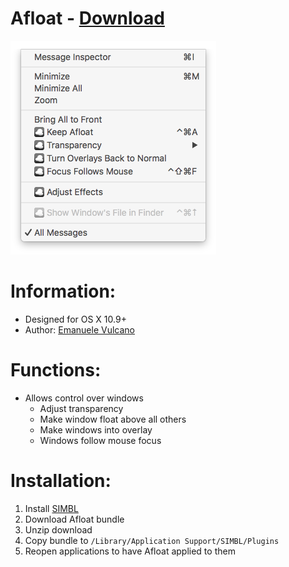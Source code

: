 # Afloat - [Download](https://github.com/w0lfschild/SIMBLPlugins/raw/master/Afloat/Afloat.zip)

![Preview](Afloat.png)

# Information:

- Designed for OS X 10.9+
- Author: [Emanuele Vulcano](https://github.com/millenomi)

# Functions:

- Allows control over windows
    - Adjust transparency
    - Make window float above all others
    - Make windows into overlay
    - Windows follow mouse focus

# Installation:

1. Install [SIMBL](https://github.com/w0lfschild/SIMBLPlugins/tree/master/SIMBLInstaller)
2. Download Afloat bundle
3. Unzip download
4. Copy bundle to ``/Library/Application Support/SIMBL/Plugins``
5. Reopen applications to have Afloat applied to them